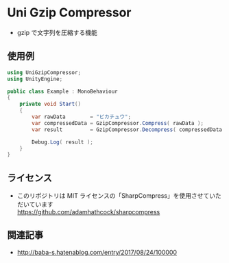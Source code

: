 # Uni Gzip Compressor

* gzip で文字列を圧縮する機能

## 使用例

```cs
using UniGzipCompressor;
using UnityEngine;

public class Example : MonoBehaviour
{
    private void Start()
    {
        var rawData        = "ピカチュウ";
        var compressedData = GzipCompressor.Compress( rawData );
        var result         = GzipCompressor.Decompress( compressedData );

        Debug.Log( result );
    }
}
```

## ライセンス

* このリポジトリは MIT ライセンスの「SharpCompress」を使用させていただいています  
https://github.com/adamhathcock/sharpcompress  

## 関連記事

* http://baba-s.hatenablog.com/entry/2017/08/24/100000